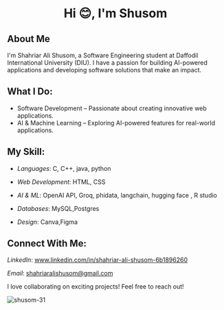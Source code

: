 
<h1 align="center">Hi 😊, I'm Shusom</h1>


 About Me
------------------------------
 I'm Shahriar Ali Shusom, a Software Engineering student at Daffodil International University (DIU). I have a passion for building AI-powered applications and developing software solutions that make an impact.

 What I Do:
-----------------------------
- Software Development – Passionate about creating innovative web applications.
- AI & Machine Learning – Exploring AI-powered features for real-world applications.

 My Skill:
-----------------------------
- *Languages*: C, C++, java, python

- *Web Development*: HTML, CSS

- *AI & ML*: OpenAI API, Groq, phidata, langchain, hugging face , R studio

- *Databases*: MySQL,Postgres

- *Design*: Canva,Figma



 Connect With Me:
-----------------------------
*LinkedIn*: www.linkedin.com/in/shahriar-ali-shusom-6b1896260

*Email*: shahriaralishusom@gmail.com

 
 I love collaborating on exciting projects! Feel free to reach out!

<p><img align="left" src="https://github-readme-stats.vercel.app/api/top-langs?username=shusom-31&show_icons=true&locale=en&layout=compact" alt="shusom-31" /></p>


